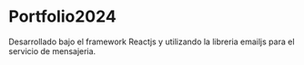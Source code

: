 # Portfolio2024

Desarrollado bajo el framework Reactjs y utilizando la libreria emailjs para el servicio de mensajeria.
